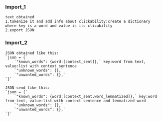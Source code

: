 
### Import_1
	text obtained
	1.tokenize it and add info about clickability:create a dictionary where key is a word and value is its clicability
	2.export JSON
### Import_2
	JSON obtained like this:
	`json = {`
	    `"known_words": {word:[context_sent]},` key:word from text, value:list with context sentence
	    `"unknown_words": {},`
	    `"unwanted_words": {},`
	`}`

	JSON send like this:
	`json = {`
	    `"known_words": {word:[context_sent,word_lemmatized]},` key:word from text, value:list with context sentence and lemmatized word
	    `"unknown_words": {},`
	    `"unwanted_words": {},`
	`}`








